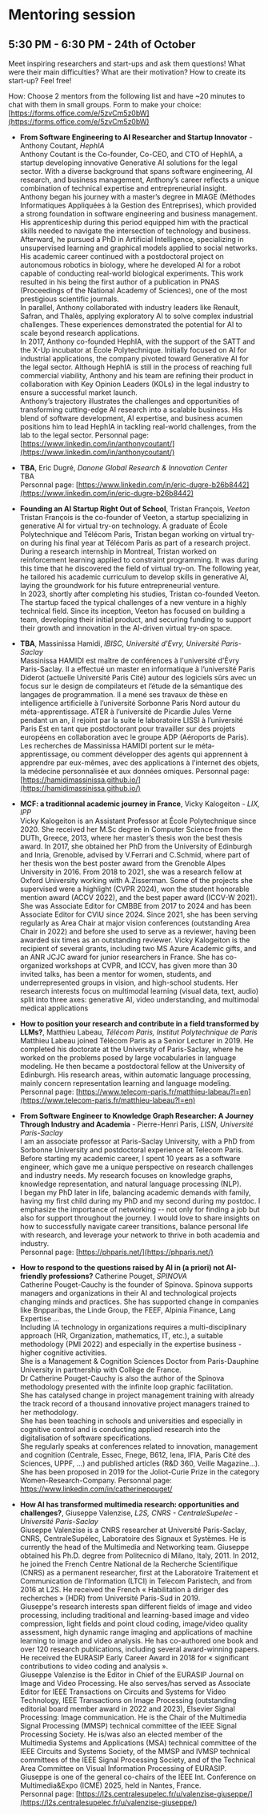 # Mentoring session 
## 5:30 PM - 6:30 PM - 24th of October 
Meet inspiring researchers and start-ups and ask them questions! 
What were their main difficulties? What are their motivation? 
How to create its start-up? Feel free!

How: Choose 2 mentors from the following list and have ~20 minutes to chat with them in small groups. 
Form to make your choice: [https://forms.office.com/e/5zvCm5z0bW](https://forms.office.com/e/5zvCm5z0bW)

* **From Software Engineering to AI Researcher and Startup Innovator** - Anthony Coutant, *HephIA* <br>
Anthony Coutant is the Co-founder, Co-CEO, and CTO of HephIA, a startup developing innovative Generative AI solutions for the legal sector. With a diverse background that spans software engineering, AI research, and business management, Anthony’s career reflects a unique combination of technical expertise and entrepreneurial insight. <br>
Anthony began his journey with a master’s degree in MIAGE (Méthodes Informatiques Appliquées à la Gestion des Entreprises), which provided a strong foundation in software engineering and business management. His apprenticeship during this period equipped him with the practical skills needed to navigate the intersection of technology and business.<br>
Afterward, he pursued a PhD in Artificial Intelligence, specializing in unsupervised learning and graphical models applied to social networks. His academic career continued with a postdoctoral project on autonomous robotics in biology, where he developed AI for a robot capable of conducting real-world biological experiments. This work resulted in his being the first author of a publication in PNAS (Proceedings of the National Academy of Sciences), one of the most prestigious scientific journals.<br>
In parallel, Anthony collaborated with industry leaders like Renault, Safran, and Thalès, applying exploratory AI to solve complex industrial challenges. These experiences demonstrated the potential for AI to scale beyond research applications.<br>
In 2017, Anthony co-founded HephIA, with the support of the SATT and the X-Up incubator at École Polytechnique. Initially focused on AI for industrial applications, the company pivoted toward Generative AI for the legal sector. Although HephIA is still in the process of reaching full commercial viability, Anthony and his team are refining their product in collaboration with Key Opinion Leaders (KOLs) in the legal industry to ensure a successful market launch.<br>
Anthony’s trajectory illustrates the challenges and opportunities of transforming cutting-edge AI research into a scalable business. His blend of software development, AI expertise, and business acumen positions him to lead HephIA in tackling real-world challenges, from the lab to the legal sector.
Personnal page: [https://www.linkedin.com/in/anthonycoutant/](https://www.linkedin.com/in/anthonycoutant/)

* **TBA**, Eric Dugré, *Danone Global Research & Innovation Center* <br>
TBA <br>
Personnal page: [https://www.linkedin.com/in/eric-dugre-b26b8442](https://www.linkedin.com/in/eric-dugre-b26b8442)
* **Founding an AI Startup Right Out of School**, Tristan François, _Veeton_ <br>
Tristan François is the co-founder of Veeton, a startup specializing in generative AI for virtual try-on technology. A graduate of École Polytechnique and Télécom Paris, Tristan began working on virtual try-on during his final year at Télécom Paris as part of a research project. <br>
During a research internship in Montreal, Tristan worked on reinforcement learning applied to constraint programming. It was during this time that he discovered the field of virtual try-on. The following year, he tailored his academic curriculum to develop skills in generative AI, laying the groundwork for his future entrepreneurial venture. <br>
In 2023, shortly after completing his studies, Tristan co-founded Veeton. The startup faced the typical challenges of a new venture in a highly technical field. Since its inception, Veeton has focused on building a team, developing their initial product, and securing funding to support their growth and innovation in the AI-driven virtual try-on space.


* **TBA**, Massinissa Hamidi, *IBISC, Université d'Evry, Université Paris-Saclay* <br>
Massinissa HAMIDI est maître de conférences à l'université d'Évry Paris-Saclay. Il a effectué un master en informatique à l’université Paris Diderot (actuelle Université Paris Cité) autour des logiciels sûrs avec un focus sur le design de compilateurs et l’étude de la sémantique des langages de programmation. Il a mené ses travaux de thèse en intelligence artificielle à l’université Sorbonne Paris Nord autour du méta-apprentissage. ATER à l’université de Picardie Jules Verne pendant un an, il rejoint par la suite le laboratoire LISSI à l’université Paris Est en tant que postdoctorant pour travailler sur des projets européens en collaboration avec le groupe ADP (Aéroports de Paris).  Les recherches de Massinissa HAMIDI portent sur le méta‐apprentissage, ou comment développer des agents qui apprennent à apprendre par eux-mêmes, avec des applications à l'internet des objets, la médecine personnalisée et aux données omiques.
Personnal page: [https://hamidimassinissa.github.io/](https://hamidimassinissa.github.io/)

* **MCF: a traditionnal academic journey in France**, Vicky Kalogeiton - *LIX, IPP* <br>
Vicky Kalogeiton is an Assistant Professor at École Polytechnique since 2020. She received her M.Sc degree in Computer Science from the DUTh, Greece, 2013, where her master’s thesis won the best thesis award. In 2017, she obtained her PhD from the University of Edinburgh and Inria, Grenoble, advised by V.Ferrari and C.Schmid, where part of her thesis won the best poster award from the Grenoble Alpes University in 2016. From 2018 to 2021, she was a research fellow at Oxford University working with A.Zisserman. Some of the projects she supervised were a highlight (CVPR 2024), won the student honorable mention award (ACCV 2022), and the best paper award (ICCV-W 2021). She was Associate Editor for CMBBE from 2017 to 2024 and has been Associate Editor for CVIU since 2024. Since 2021, she has been serving regularly as Area Chair at major vision conferences (outstanding Area Chair in 2022) and before she used to serve as a reviewer, having been awarded six times as an outstanding reviewer. Vicky Kalogeiton is the recipient of several grants, including two MS Azure Academic gifts, and an ANR JCJC award for junior researchers in France. She has co-organized workshops at CVPR, and ICCV, has given more than 30 invited talks, has been a mentor for women, students, and underrepresented groups in vision, and high-school students. Her research interests focus on multimodal learning (visual data, text, audio) split into three axes: generative AI, video understanding, and multimodal medical applications

* **How to position your research and contribute in a field transformed by LLMs?**, Matthieu Labeau, *Télécom Paris, Institut Polytechnique de Paris*<br>
Matthieu Labeau joined Télécom Paris as a Senior Lecturer in 2019. He completed his doctorate at the University of Paris-Saclay, where he worked on the problems posed by large vocabularies in language modeling. He then became a postdoctoral fellow at the University of Edinburgh. His research areas, within automatic language processing, mainly concern representation learning and language modeling. <br>
Personnal page: [https://www.telecom-paris.fr/matthieu-labeau?l=en](https://www.telecom-paris.fr/matthieu-labeau?l=en)

* **From Software Engineer to Knowledge Graph Researcher: A Journey Through Industry and Academia** - Pierre-Henri Paris, *LISN, Université Paris-Saclay* <br>
I am an associate professor at Paris-Saclay University, with a PhD from Sorbonne University and postdoctoral experience at Telecom Paris. Before starting my academic career, I spent 10 years as a software engineer, which gave me a unique perspective on research challenges and industry needs. My research focuses on knowledge graphs, knowledge representation, and natural language processing (NLP).<br>
I began my PhD later in life, balancing academic demands with family, having my first child during my PhD and my second during my postdoc. I emphasize the importance of networking -- not only for finding a job but also for support throughout the journey. I would love to share insights on how to successfully navigate career transitions, balance personal life with research, and leverage your network to thrive in both academia and industry. <br>
Personnal page: [https://phparis.net/](https://phparis.net/)

* **How to respond to the questions raised by AI in (a priori) not AI-friendly professions?** Catherine Pouget, *SPINOVA* <br>
Catherine Pouget-Cauchy is the founder of Spinova. Spinova supports managers and organizations in their AI and technological projects changing minds and practices. She has supported change in companies like Bnpparibas, the Linde Group, the FEEF, Alpinia Finance, Lang Expertise … <br>
Including IA technology in organizations requires a multi-disciplinary approach (HR, Organization, mathematics, IT, etc.), a suitable methodology (PMI 2022) and especially in the expertise business - higher cognitive activities.<br>
She is a Management & Cognition Sciences Doctor from Paris-Dauphine University in partnership with Collège de France.<br>
Dr Catherine Pouget-Cauchy is also the author of the Spinova methodology presented with the infinite loop graphic facilitation. <br>
She has catalysed change in project management training with already the track record of a thousand innovative project managers trained to her methodology.<br>
She has been teaching in schools and universities and especially in cognitive control and is conducting applied research into the digitalisation of software specifications.<br>
She regularly speaks at conferences related to innovation, management and cognition (Centrale, Essec, Fnege, B612, Iena, IFIA, Paris Cité des Sciences, UPPF, …) and published articles (R&D 360, Veille Magazine…). <br>
She has been proposed in 2019 for the Joliot-Curie Prize in the category Women-Research-Company.
Personnal page: https://www.linkedin.com/in/catherinepouget/

* **How AI has transformed multimedia research: opportunities and challenges?**,  Giuseppe Valenzise, *L2S, CNRS - CentraleSupelec - Université Paris-Saclay* <br>
Giuseppe Valenzise is a CNRS researcher at Université Paris-Saclay, CNRS, CentraleSupélec, Laboratoire des Signaux et Systèmes. He is currently the head of the Multimedia and Networking team. Giuseppe obtained his Ph.D. degree from Politecnico di Milano, Italy, 2011. In 2012, he joined the French Centre National de la Recherche Scientifique (CNRS) as a permanent researcher, first at the Laboratoire Traitement et Communication de l’Information (LTCI) in Telecom Paristech, and from 2016 at L2S. He received the French « Habilitation à diriger des recherches » (HDR) from Université Paris-Sud in 2019.<br>
Giuseppe's research interests span different fields of image and video processing, including traditional and learning-based image and video compression, light fields and point cloud coding, image/video quality assessment, high dynamic range imaging and applications of machine learning to image and video analysis. He has co-authored one book and over 120 research publications, including several award-winning papers. He received the EURASIP Early Career Award in 2018 for « significant contributions to video coding and analysis ».<br>
Giuseppe Valenzise is the Editor in Chief of the EURASIP Journal on Image and Video Processing. He also serves/has served as Associate Editor for IEEE Transactions on Circuits and Systems for Video Technology, IEEE Transactions on Image Processing (outstanding editorial board member award in 2022 and 2023), Elsevier Signal Processing: Image communication. He is the Chair of the Multimedia Signal Processing (MMSP) technical committee of the IEEE Signal Processing Society. He is/was also an elected member of the Multimedia Systems and Applications (MSA) technical committee of the IEEE Circuits and Systems Society, of the MMSP and IVMSP technical committees of the IEEE Signal Processing Society, and of the Technical Area Committee on Visual Information Processing of EURASIP.<br>
Giuseppe is one of the general co-chairs of the IEEE Int. Conference on Multimedia&Expo (ICME) 2025, held in Nantes, France.<br>
Personnal page: [https://l2s.centralesupelec.fr/u/valenzise-giuseppe/](https://l2s.centralesupelec.fr/u/valenzise-giuseppe/)
